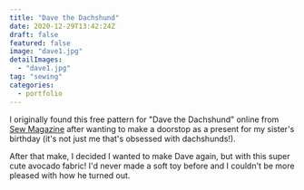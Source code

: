 ```yaml
---
title: "Dave the Dachshund"
date: 2020-12-29T13:42:24Z
draft: false
featured: false
image: "dave1.jpg"
detailImages:
  - "dave1.jpg"
tag: "sewing"
categories:
  - portfolio
---
```


I originally found this free pattern for "Dave the Dachshund" online from [Sew Magazine](https://www.sewmag.co.uk/free-sewing-patterns/dave-dachshund-templates) after wanting to make a doorstop as a present for my sister's birthday (it's not just me that's obsessed with dachshunds!). 

After that make, I decided I wanted to make Dave again, but with this super cute avocado fabric! I'd never made a soft toy before and I couldn't be more pleased with how he turned out.